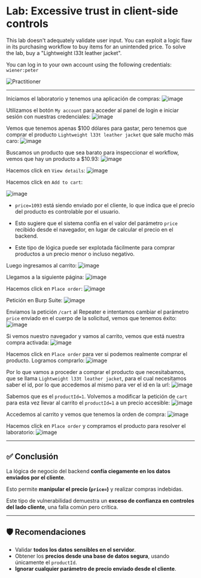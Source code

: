 # Lab: Excessive trust in client-side controls

This lab doesn't adequately validate user input. You can exploit a logic flaw in its purchasing workflow to buy items for an unintended price. To solve the lab, buy a "Lightweight l33t leather jacket".

You can log in to your own account using the following credentials: `wiener:peter`

![Practitioner](https://img.shields.io/badge/level-Apprentice-green)  

---

Iniciamos el laboratorio y tenemos una aplicación de compras:
![image](https://github.com/user-attachments/assets/828fdaec-b119-4dee-ab5c-04597b45c593)

Utilizamos el botón `My account` para acceder al panel de login e iniciar sesión con nuestras credenciales:
![image](https://github.com/user-attachments/assets/a952d9d9-b5eb-4804-a94d-1a085d559171)


Vemos que tenemos apenas $100 dólares para gastar, pero tenemos que comprar el producto `Lightweight l33t leather jacket` que sale mucho más caro:
![image](https://github.com/user-attachments/assets/49c29f8c-64aa-4d9c-94c9-d96155518e6f)

Buscamos un producto que sea barato para inspeccionar el workflow, vemos que hay un producto a $10.93:
![image](https://github.com/user-attachments/assets/38bfad6a-9aa4-4581-b014-4fcf33831174)


Hacemos click en `View details`:
![image](https://github.com/user-attachments/assets/e14eb409-8085-447d-a89b-154859078f11)

Hacemos click en `Add to cart`:  

![image](https://github.com/user-attachments/assets/903c81d4-8eeb-4e18-ac66-8d49ef238fab)

- `price=1093` está siendo enviado por el cliente, lo que indica que el precio del producto es controlable por el usuario.

- Esto sugiere que el sistema confía en el valor del parámetro `price` recibido desde el navegador, en lugar de calcular el precio en el backend.

- Este tipo de lógica puede ser explotada fácilmente para comprar productos a un precio menor o incluso negativo.

Luego ingresamos al carrito:
![image](https://github.com/user-attachments/assets/7ecbac3c-ea65-47e1-aaf3-28fdeac2b5db)



Llegamos a la siguiente página:
![image](https://github.com/user-attachments/assets/b77d9e82-47c7-4f9c-9b05-ca74464a8581)

Hacemos click en `Place order`:
![image](https://github.com/user-attachments/assets/180d2af0-9696-4c3f-aabb-ea33065d4535)

Petición en Burp Suite:
![image](https://github.com/user-attachments/assets/31df5e1a-595f-4849-bcf0-eee757005322)

Enviamos la petición `/cart` al Repeater e intentamos cambiar el parámetro `price` enviado en el cuerpo de la solicitud, vemos que tenemos éxito:
![image](https://github.com/user-attachments/assets/f847472f-5903-452e-8eba-7a9c00b05a8e)

Si vemos nuestro navegador y vamos al carrito, vemos que está nuestra compra activada:
![image](https://github.com/user-attachments/assets/140ad046-d000-41df-8479-181359bfb10b)

Hacemos click en `Place order` para ver si podemos realmente comprar el producto. Logramos comprarlo:
![image](https://github.com/user-attachments/assets/dae3b5c6-129c-46fd-979a-0f1adfd129c1)

Por lo que vamos a proceder a comprar el producto que necesitabamos, que se llama `Lightweight l33t leather jacket`, para el cual necesitamos saber el id, por lo que accedemos al mismo para ver el id en la url:
![image](https://github.com/user-attachments/assets/605d31b1-6964-43b4-86a9-212c09bf15e3)

Sabemos que es el `productId=1`. Volvemos a modificar la petición de `cart` para esta vez llevar al carrito el `productId=1` a un precio accesible:
![image](https://github.com/user-attachments/assets/14fef8f1-9ed1-4c8c-b432-9c0d78f558e1)

Accedemos al carrito y vemos que tenemos la orden de compra:
![image](https://github.com/user-attachments/assets/e1ca7e15-a636-4894-8632-9c6078033a5a)

Hacemos click en `Place order` y compramos el producto para resolver el laboratorio:
![image](https://github.com/user-attachments/assets/f0991872-f9eb-428c-becf-d285ee337514)

---

## ✅ Conclusión

La lógica de negocio del backend **confía ciegamente en los datos enviados por el cliente**.

Esto permite **manipular el precio (`price=`)** y realizar compras indebidas.

Este tipo de vulnerabilidad demuestra un **exceso de confianza en controles del lado cliente**, una falla común pero crítica.

---

## 🛡️ Recomendaciones

- Validar **todos los datos sensibles en el servidor**.
- Obtener los **precios desde una base de datos segura**, usando únicamente el `productId`.
- **Ignorar cualquier parámetro de precio enviado desde el cliente**.











